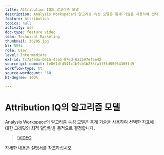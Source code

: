 ```yaml
---
title: Attribution IQ의 알고리즘 모델
description: Analysis Workspace의 알고리즘 속성 모델은 통계 기술을 사용하여 선택한 지표에 대한 크레딧의 최적 할당량을 동적으로 결정합니다.
feature: Attribution
topics: null
activity: use
doc-type: feature video
team: Technical Marketing
thumbnail: 36205.jpg
kt: 5554
role: User
level: Intermediate
exl-id: fc7a4eda-0e1b-45a5-876d-022b97ef6e42
source-git-commit: fe861dfd541c1b9cb3b233fa3f56d55054305fd9
workflow-type: ht
source-wordcount: '68'
ht-degree: 100%

---
```


# Attribution IQ의 알고리즘 모델

Analysis Workspace의 알고리즘 속성 모델은 통계 기술을 사용하여 선택한 지표에 대한 크레딧의 최적 할당량을 동적으로 결정합니다.

>[!VIDEO](https://video.tv.adobe.com/v/36205/?quality=12&learn=on)

자세한 내용은 [설명서](https://experienceleague.adobe.com/docs/analytics/analyze/analysis-workspace/attribution/algorithmic.html)를 참조하십시오
